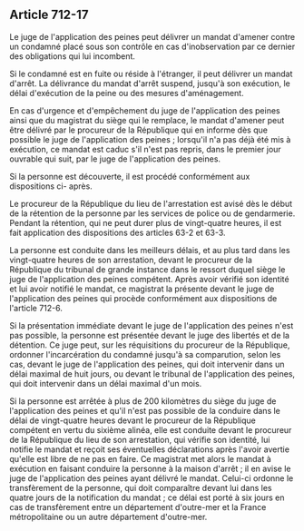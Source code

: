 Article 712-17
----
Le juge de l'application des peines peut délivrer un mandat d'amener contre un
condamné placé sous son contrôle en cas d'inobservation par ce dernier des
obligations qui lui incombent.

Si le condamné est en fuite ou réside à l'étranger, il peut délivrer un mandat
d'arrêt. La délivrance du mandat d'arrêt suspend, jusqu'à son exécution, le
délai d'exécution de la peine ou des mesures d'aménagement.

En cas d'urgence et d'empêchement du juge de l'application des peines ainsi que
du magistrat du siège qui le remplace, le mandat d'amener peut être délivré par
le procureur de la République qui en informe dès que possible le juge de
l'application des peines ; lorsqu'il n'a pas déjà été mis à exécution, ce mandat
est caduc s'il n'est pas repris, dans le premier jour ouvrable qui suit, par le
juge de l'application des peines.

Si la personne est découverte, il est procédé conformément aux dispositions ci-
après.

Le procureur de la République du lieu de l'arrestation est avisé dès le début de
la rétention de la personne par les services de police ou de gendarmerie.
Pendant la rétention, qui ne peut durer plus de vingt-quatre heures, il est fait
application des dispositions des articles 63-2 et 63-3.

La personne est conduite dans les meilleurs délais, et au plus tard dans les
vingt-quatre heures de son arrestation, devant le procureur de la République du
tribunal de grande instance dans le ressort duquel siège le juge de
l'application des peines compétent. Après avoir vérifié son identité et lui
avoir notifié le mandat, ce magistrat la présente devant le juge de
l'application des peines qui procède conformément aux dispositions de l'article
712-6.

Si la présentation immédiate devant le juge de l'application des peines n'est
pas possible, la personne est présentée devant le juge des libertés et de la
détention. Ce juge peut, sur les réquisitions du procureur de la République,
ordonner l'incarcération du condamné jusqu'à sa comparution, selon les cas,
devant le juge de l'application des peines, qui doit intervenir dans un délai
maximal de huit jours, ou devant le tribunal de l'application des peines, qui
doit intervenir dans un délai maximal d'un mois.

Si la personne est arrêtée à plus de 200 kilomètres du siège du juge de
l'application des peines et qu'il n'est pas possible de la conduire dans le
délai de vingt-quatre heures devant le procureur de la République compétent en
vertu du sixième alinéa, elle est conduite devant le procureur de la République
du lieu de son arrestation, qui vérifie son identité, lui notifie le mandat et
reçoit ses éventuelles déclarations après l'avoir avertie qu'elle est libre de
ne pas en faire. Ce magistrat met alors le mandat à exécution en faisant
conduire la personne à la maison d'arrêt ; il en avise le juge de l'application
des peines ayant délivré le mandat. Celui-ci ordonne le transfèrement de la
personne, qui doit comparaître devant lui dans les quatre jours de la
notification du mandat ; ce délai est porté à six jours en cas de transfèrement
entre un département d'outre-mer et la France métropolitaine ou un autre
département d'outre-mer.
